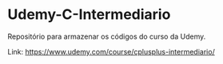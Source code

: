 # Udemy-C-Intermediario

Repositório para armazenar os códigos do curso da Udemy.

Link: https://www.udemy.com/course/cplusplus-intermediario/
